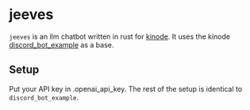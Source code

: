 # jeeves
`jeeves` is an llm chatbot written in rust for [kinode](https://github.com/kinode-dao/kinode).
It uses the kinode [discord_bot_example](https://github.com/kinode-dao/discord_bot_example) as a base.

## Setup
Put your API key in .openai_api_key. The rest of the setup is identical to `discord_bot_example`.